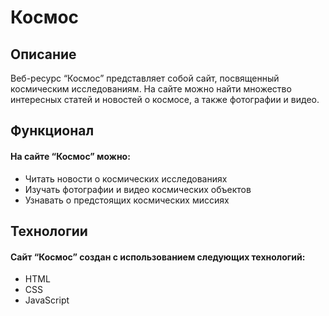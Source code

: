 # Космос
## Описание
Веб-ресурс “Космос” представляет собой сайт, посвященный космическим исследованиям. На сайте можно найти множество интересных статей и новостей о космосе, а также фотографии и видео.

## Функционал
#### На сайте “Космос” можно:
* Читать новости о космических исследованиях
* Изучать фотографии и видео космических объектов
* Узнавать о предстоящих космических миссиях

## Технологии
#### Сайт “Космос” создан с использованием следующих технологий:
* HTML
* CSS
* JavaScript
